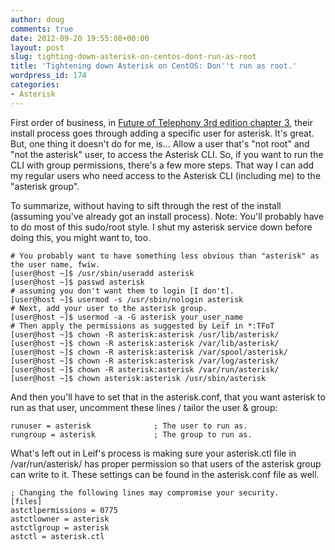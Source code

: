 ```yaml
---
author: doug
comments: true
date: 2012-09-20 19:55:08+00:00
layout: post
slug: tighting-down-asterisk-on-centos-dont-run-as-root
title: 'Tightening down Asterisk on CentOS: Don''t run as root.'
wordpress_id: 174
categories:
- Asterisk
---
```


First order of business, in [Future of Telephony 3rd edition chapter 3](http://www.asteriskdocs.org/en/3rd_Edition/asterisk-book-html-chunk/Installing_id240883.html), their install process goes through adding a specific user for asterisk. It's great. But, one thing it doesn't do for me, is... Allow a user that's "not root" and "not the asterisk" user, to access the Asterisk CLI. So, if you want to run the CLI with group permissions, there's a few more steps. That way I can add my regular users who need access to the Asterisk CLI (including me) to the "asterisk group".

To summarize, without having to sift through the rest of the install (assuming you've already got an install process). Note: You'll probably have to do most of this sudo/root style. I shut my asterisk service down before doing this, you might want to, too.

    
    # You probably want to have something less obvious than "asterisk" as the user name, fwiw.
    [user@host ~]$ /usr/sbin/useradd asterisk
    [user@host ~]$ passwd asterisk
    # assuming you don't want them to login [I don't].
    [user@host ~]$ usermod -s /usr/sbin/nologin asterisk
    # Next, add your user to the asterisk group.
    [user@host ~]$ usermod -a -G asterisk your_user_name
    # Then apply the permissions as suggested by Leif in *:TFoT
    [user@host ~]$ chown -R asterisk:asterisk /usr/lib/asterisk/
    [user@host ~]$ chown -R asterisk:asterisk /var/lib/asterisk/
    [user@host ~]$ chown -R asterisk:asterisk /var/spool/asterisk/
    [user@host ~]$ chown -R asterisk:asterisk /var/log/asterisk/
    [user@host ~]$ chown -R asterisk:asterisk /var/run/asterisk/
    [user@host ~]$ chown asterisk:asterisk /usr/sbin/asterisk


And then you'll have to set that in the asterisk.conf, that you want asterisk to run as that user, uncomment these lines / tailor the user & group:

    
    runuser = asterisk              ; The user to run as.
    rungroup = asterisk             ; The group to run as.



What's left out in Leif's process is making sure your asterisk.ctl file in /var/run/asterisk/ has proper permission so that users of the asterisk group can write to it. These settings can be found in the asterisk.conf file as well.


    
    ; Changing the following lines may compromise your security.
    [files]
    astctlpermissions = 0775
    astctlowner = asterisk
    astctlgroup = asterisk
    astctl = asterisk.ctl
